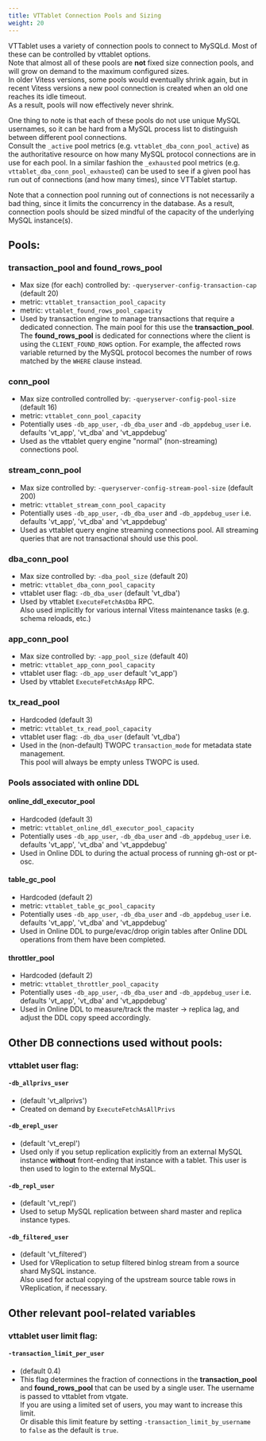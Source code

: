 ```yaml
---
title: VTTablet Connection Pools and Sizing
weight: 20
---
```


VTTablet uses a variety of connection pools to connect to MySQLd. 
Most of these can be controlled by vttablet options.  
Note that almost all of these pools are **not** fixed size connection pools, and will grow on demand to the maximum configured sizes.  
In older Vitess versions, some pools would eventually shrink again, but in recent Vitess versions a new pool connection is created when an old one reaches its idle timeout.  
As a result, pools will now effectively never shrink.

One thing to note is that each of these pools do not use unique MySQL usernames, so it can be hard from a MySQL process list to distinguish between different pool connections.  
Consult the `_active` pool metrics (e.g. `vttablet_dba_conn_pool_active`) as the authoritative resource on how many MySQL protocol connections are in use for each pool. 
In a similar fashion the `_exhausted` pool metrics (e.g. `vttablet_dba_conn_pool_exhausted`) can be used to see if a given pool has run out of connections (and how many times), since VTTablet startup.

Note that a connection pool running out of connections is not necessarily a bad thing, since it limits the concurrency in the database. 
As a result, connection pools should be sized mindful of the capacity of the underlying MySQL instance(s).

## Pools:

### transaction_pool and found_rows_pool

  * Max size (for each) controlled by:  `-queryserver-config-transaction-cap` (default 20)
  * metric:  `vttablet_transaction_pool_capacity`
  * metric:  `vttablet_found_rows_pool_capacity`
  * Used by transaction engine to manage transactions that require a dedicated connection. 
  The main pool for this use the **transaction_pool**. 
  The **found_rows_pool** is dedicated for connections where the client is using the `CLIENT_FOUND_ROWS` option. 
  For example, the affected rows variable returned by the MySQL protocol becomes the number of rows matched by the `WHERE` clause instead.

### conn_pool

  * Max size controlled controlled by:  `-queryserver-config-pool-size` (default 16)
  * metric:  `vttablet_conn_pool_capacity`
  * Potentially uses `-db_app_user`, `-db_dba_user` and `-db_appdebug_user` i.e. defaults 'vt_app', 'vt_dba' and 'vt_appdebug'
  * Used as the vttablet query engine "normal" (non-streaming) connections pool.

### stream_conn_pool

  * Max size controlled by:  `-queryserver-config-stream-pool-size` (default 200)
  * metric:  `vttablet_stream_conn_pool_capacity`
  * Potentially uses `-db_app_user`, `-db_dba_user` and `-db_appdebug_user`
    i.e. defaults 'vt_app', 'vt_dba' and 'vt_appdebug'
  * Used as vttablet query engine streaming connections pool. All streaming queries that are not transactional should use this pool.

### dba_conn_pool

  * Max size controlled by:  `-dba_pool_size` (default 20)
  * metric:  `vttablet_dba_conn_pool_capacity`
  * vttablet user flag:  `-db_dba_user` (default 'vt_dba')
  * Used by vttablet `ExecuteFetchAsDba` RPC.  
  Also used implicitly for various internal Vitess maintenance tasks (e.g. schema reloads, etc.)

### app_conn_pool

  * Max size controlled by:  `-app_pool_size` (default 40)
  * metric:  `vttablet_app_conn_pool_capacity`
  * vttablet user flag:  `-db_app_user` default 'vt_app')
  * Used by vttablet `ExecuteFetchAsApp` RPC.

### tx_read_pool

 * Hardcoded (default 3)
 * metric:  `vttablet_tx_read_pool_capacity`
 * vttablet user flag:  `-db_dba_user` (default 'vt_dba')
 * Used in the (non-default) TWOPC `transaction_mode` for metadata state management.  
  This pool will always be empty unless TWOPC is used.

### Pools associated with online DDL
  
#### online_ddl_executor_pool

 * Hardcoded (default 3)
 * metric:  `vttablet_online_ddl_executor_pool_capacity`
 * Potentially uses `-db_app_user`, `-db_dba_user` and `-db_appdebug_user` i.e. defaults 'vt_app', 'vt_dba' and 'vt_appdebug'
 * Used in Online DDL to during the actual process of running gh-ost or pt-osc.

#### table_gc_pool

 * Hardcoded (default 2)
 * metric:  `vttablet_table_gc_pool_capacity`
 * Potentially uses `-db_app_user`, `-db_dba_user` and `-db_appdebug_user` i.e. defaults 'vt_app', 'vt_dba' and 'vt_appdebug'
 * Used in Online DDL to purge/evac/drop origin tables after Online DDL operations from them have been completed.

#### throttler_pool

 * Hardcoded (default 2)
 * metric:  `vttablet_throttler_pool_capacity`
 * Potentially uses `-db_app_user`, `-db_dba_user` and `-db_appdebug_user` i.e. defaults 'vt_app', 'vt_dba' and 'vt_appdebug'
 * Used in Online DDL to measure/track the master -> replica lag, and adjust the DDL copy speed accordingly.

## Other DB connections used without pools:

### vttablet user flag:

#### `-db_allprivs_user` 

 * (default 'vt_allprivs')
 * Created on demand by `ExecuteFetchAsAllPrivs`

#### `-db_erepl_user` 
                               
 * (default 'vt_erepl')
 * Used only if you setup replication explicitly from an external MySQL instance **without** front-ending that instance with a tablet. 
 This user is then used to login to the external MySQL.

#### `-db_repl_user` 
                                
 * (default 'vt_repl')
 * Used to setup MySQL replication between shard master and replica instance types.

#### `-db_filtered_user`
                             
 * (default 'vt_filtered')
 * Used for VReplication to setup filtered binlog stream from a source shard MySQL instance.  
 Also used for actual copying of the upstream source table rows in VReplication, if necessary.

## Other relevant pool-related variables

### vttablet user limit flag:

#### `-transaction_limit_per_user` 
            
 * (default 0.4)
 * This flag determines the fraction of connections in the **transaction_pool** and **found_rows_pool** that can be used by a single user. 
 The username is passed to vttablet from vtgate.  
 If you are using a limited set of users, you may want to increase this limit.  
 Or disable this limit feature by setting `-transaction_limit_by_username` to `false` as the default is `true`.
   